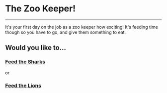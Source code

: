 # The Zoo Keeper!   
---
It's your first day on the job as a zoo keeper how exciting! It's feeding time though so you have to go, and give them something to eat.   

## Would you like to...
### [Feed the Sharks](../FeedShark/Food.md)   
or   
### [Feed the Lions](../FeedLion/Food.md)
